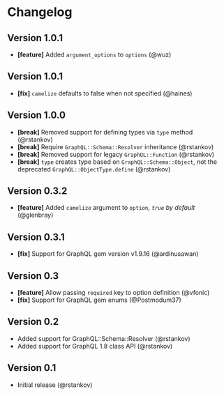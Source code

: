 # Changelog

## Version 1.0.1

* __[feature]__ Added `argument_options` to `options` (@wuz)

## Version 1.0.1

* __[fix]__ `camelize` defaults to false when not specified (@haines)

## Version 1.0.0

* __[break]__ Removed support for defining types via `type` method (@rstankov)
* __[break]__ Require `GraphQL::Schema::Resolver` inheritance (@rstankov)
* __[break]__ Removed support for legacy `GraphQL::Function` (@rstankov)
* __[break]__ `type` creates type based on `GraphQL::Schema::Object`, not the deprecated `GraphQL::ObjectType.define` (@rstankov)

## Version 0.3.2

* __[feature]__ Added `camelize` argument to `option`, *`true` by default* (@glenbray)

## Version 0.3.1

* __[fix]__ Support for GraphQL gem version v1.9.16 (@ardinusawan)

## Version 0.3

* __[feature]__ Allow passing `required` key to option definition (@vfonic)
* __[fix]__ Support for GraphQL gem enums (@Postmodum37)

## Version 0.2

* Added support for GraphQL::Schema::Resolver (@rstankov)
* Added support for GraphQL 1.8 class API (@rstankov)

## Version 0.1

* Initial release (@rstankov)
